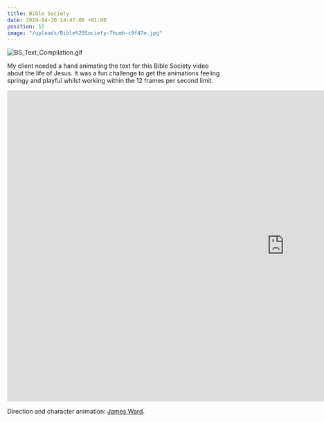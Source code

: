 ```yaml
---
title: Bible Society
date: 2019-04-30 14:47:00 +01:00
position: 12
image: "/uploads/Bible%20Society-Thumb-c9f47e.jpg"
---
```


![BS_Text_Compilation.gif](/uploads/BS_Text_Compilation.gif)

My client needed a hand animating the text for this Bible Society video about the life of Jesus. It was a fun challenge to get the animations feeling springy and playful whilst working within the 12 frames per second limit.

<iframe width="1280" height="720" src="https://www.youtube.com/embed/O9GSs5B-0yQ" frameborder="0" allow="accelerometer; autoplay; encrypted-media; gyroscope; picture-in-picture" allowfullscreen></iframe>

Direction and character animation: [James Ward](http://www.jamesward.tv/).


